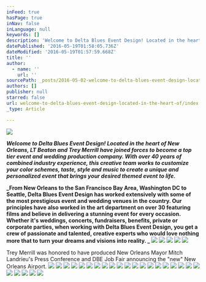 ```yaml
---
inFeed: true
hasPage: true
inNav: false
inLanguage: null
keywords: []
description: 'Welcome to Delta Blues Event Design! Located in the heart of New Orleans, LT Beaton and Trey Merrill have joined forces to become a top tier event and wedding production company. With over 40 years of combined industry experience, this creative team works to customize your color schemes, taste, style and music to create a unique and personalized event that brings your desired themed event to life.'
datePublished: '2016-05-19T01:58:05.736Z'
dateModified: '2016-05-19T01:57:59.668Z'
title: ''
author:
  - name: ''
    url: ''
sourcePath: _posts/2016-05-02-welcome-to-delta-blues-event-design-located-in-the-heart-of.md
authors: []
publisher: null
starred: false
url: welcome-to-delta-blues-event-design-located-in-the-heart-of/index.html
_type: Article

---
```

![](https://s3-us-west-2.amazonaws.com/the-grid-img/p/760ebe6f8c3dcd0966bc4e445f82b8df0d1742ec.jpg)

**_Welcome to Delta Blues Event Design! Located in the heart of New Orleans, LT Beaton and Trey Merrill have joined forces to become a top tier event and wedding production company. With over 40 years of combined industry experience, this creative team works to customize your color schemes, taste, style and music to create a unique and personalized event that brings your desired themed event to life._**

**_From New Orleans to the San Francisco Bay Area, Washington DC to Seattle, Delta Blues Event Design has worked extensively with some of the most prestigious event and wedding venues in the country. Our principles have also worked in the art department on over 30 featuring films and believe in delivering a stunning event for every occasion. Whether it's weddings, concerts, fundraisers, benefits, private or corporate parties, when working with Delta Blues Event Design, you get a crew of passionate and talented, creative experts who would love nothing more that to turn your dreams and visions into reality. _**
![](https://the-grid-user-content.s3-us-west-2.amazonaws.com/ddc2f36b-3763-4c12-81e8-a3a8956f15ef.jpg)
![](https://the-grid-user-content.s3-us-west-2.amazonaws.com/6b0c579a-6a2e-4903-a934-d8b8405b07b3.jpg)
![](https://the-grid-user-content.s3-us-west-2.amazonaws.com/5eb58b94-0f79-454c-93a2-0bb61573b1dd.jpg)
![](https://the-grid-user-content.s3-us-west-2.amazonaws.com/525e6a6e-e24b-4250-878d-1153366ebcba.jpg)
![](https://the-grid-user-content.s3-us-west-2.amazonaws.com/290477e2-8064-412b-9019-4586bc188cca.jpg)

Trey Merrill was honored to have produced New Orleans Mayor Mitch Landrieu's Press Conference and DBE Job Fair announcing the "new" New Orleans Airport.
![](https://the-grid-user-content.s3-us-west-2.amazonaws.com/5fffe099-74f9-4c54-9a46-00b8c46775e2.jpg)
![](https://the-grid-user-content.s3-us-west-2.amazonaws.com/1bae1ae9-f89a-45ca-a3de-3ba5c677df24.jpg)
![](https://the-grid-user-content.s3-us-west-2.amazonaws.com/df20674e-c0ff-4b27-b220-6e571a8dfde1.png)
![](https://the-grid-user-content.s3-us-west-2.amazonaws.com/b9676658-4f7e-4c95-97a8-1c602f856e6e.png)
![](https://the-grid-user-content.s3-us-west-2.amazonaws.com/f1a42f46-924b-4a88-baff-92d79d63512d.png)
![](https://the-grid-user-content.s3-us-west-2.amazonaws.com/9140d316-9614-4585-8a53-6b9deddd6bcf.png)
![](https://the-grid-user-content.s3-us-west-2.amazonaws.com/258ff941-ee66-4ebb-821c-f2170a9ce895.png)
![](https://the-grid-user-content.s3-us-west-2.amazonaws.com/77e3812b-36f8-4f80-89f3-30ca22c971c1.jpg)
![](https://the-grid-user-content.s3-us-west-2.amazonaws.com/8393e68b-8e25-4ad3-821a-4e14d2c5889f.png)
![](https://the-grid-user-content.s3-us-west-2.amazonaws.com/5068e979-cf97-42dc-af3f-c5568bb94c2d.gif)
![](https://the-grid-user-content.s3-us-west-2.amazonaws.com/373a877b-ef4c-479d-b4a2-6ec6e62c8c68.png)
![](https://the-grid-user-content.s3-us-west-2.amazonaws.com/b7ea7598-40cc-40a8-a352-24c50455846f.png)
![](https://the-grid-user-content.s3-us-west-2.amazonaws.com/fec6edfb-988b-4d75-a3f4-4f65d12c834a.jpg)
![](https://the-grid-user-content.s3-us-west-2.amazonaws.com/1ee35046-9093-4f40-9105-891939f5f866.jpg)
![](https://the-grid-user-content.s3-us-west-2.amazonaws.com/ee2a62cf-89c9-4501-ad1d-b6fa8e582ed9.jpg)
![](https://the-grid-user-content.s3-us-west-2.amazonaws.com/67f5bee2-474e-4b51-a3b7-21ca82530fed.jpg)
![](https://the-grid-user-content.s3-us-west-2.amazonaws.com/62d94df1-83e6-4d2f-a258-8754dd56cdd8.jpg)
![](https://the-grid-user-content.s3-us-west-2.amazonaws.com/969ec8c6-9fe5-4626-ba4c-f848d3c49409.png)
![](https://the-grid-user-content.s3-us-west-2.amazonaws.com/a45170c4-9f42-4f82-99e8-2b6f1e81bad6.jpg)
![](https://the-grid-user-content.s3-us-west-2.amazonaws.com/3fd7018c-6029-40df-b9b4-df497d50def6.jpg)
![](https://the-grid-user-content.s3-us-west-2.amazonaws.com/a3e6a966-464e-4bbd-86ad-7a5f41ca0360.jpg)
![](https://the-grid-user-content.s3-us-west-2.amazonaws.com/59d86e50-26dc-411a-850c-cde6917cd807.png)
![](https://the-grid-user-content.s3-us-west-2.amazonaws.com/6faf132f-9a93-477f-b6d1-8a9eb4c753e2.jpg)
![](https://the-grid-user-content.s3-us-west-2.amazonaws.com/f318f971-ce5a-46fe-a723-924de68fc1fb.jpg)
![](https://the-grid-user-content.s3-us-west-2.amazonaws.com/a33b2ecb-df7f-4e4c-b89a-999e60dd2b46.jpg)